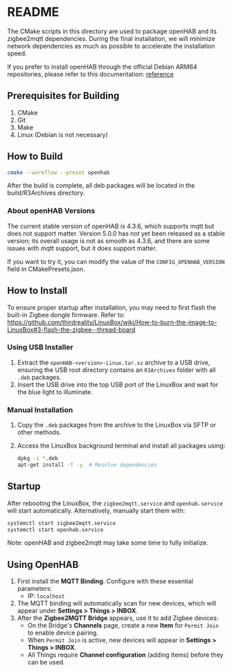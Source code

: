 # README

The CMake scripts in this directory are used to package openHAB and its zigbee2mqtt dependencies. During the final installation, we will minimize network dependencies as much as possible to accelerate the installation speed.

If you prefer to install openHAB through the official Debian ARM64 repositories, please refer to this documentation: [reference](./reference_en.md)

## Prerequisites for Building

1. CMake
2. Git
3. Make
4. Linux (Debian is not necessary)

## How to Build

```bash
cmake --workflow --preset openhab
```

After the build is complete, all deb packages will be located in the build/R3Archives directory.

### About openHAB Versions

The current stable version of openHAB is 4.3.6, which supports mqtt but does not support matter. Version 5.0.0 has not yet been released as a stable version; its overall usage is not as smooth as 4.3.6, and there are some issues with mqtt support,
but it does support matter.

If you want to try it, you can modify the value of the `CONFIG_OPENHAB_VERSION` field in CMakePresets.json.

## How to Install

To ensure proper startup after installation, you may need to first flash the built-in Zigbee dongle firmware.
Refer to: <https://github.com/thirdreality/LinuxBox/wiki/How-to-burn-the-image-to-LinuxBox#3-flash-the-zigbee--thread-board>

### Using USB Installer

1. Extract the `openHAB-<version>-Linux.tar.xz` archive to a USB drive, ensuring the USB root directory contains an `R3Archives` folder with all `.deb` packages.
2. Insert the USB drive into the top USB port of the LinuxBox and wait for the blue light to illuminate.

### Manual Installation

1. Copy the `.deb` packages from the archive to the LinuxBox via SFTP or other methods.
2. Access the LinuxBox background terminal and install all packages using:

   ```bash
   dpkg -i *.deb
   apt-get install -f -y  # Resolve dependencies
   ```

## Startup

After rebooting the LinuxBox, the `zigbee2mqtt.service` and `openhab.service` will start automatically. Alternatively, manually start them with:

```bash
systemctl start zigbee2mqtt.service
systemctl start openhab.service
```

Note: openHAB and zigbee2mqtt may take some time to fully initialize.

## Using OpenHAB

1. First install the **MQTT Binding**. Configure with these essential parameters:
   - IP: `localhost`
2. The MQTT binding will automatically scan for new devices, which will appear under **Settings > Things > INBOX**.
3. After the **Zigbee2MQTT Bridge** appears, use it to add Zigbee devices:
   - On the Bridge's **Channels** page, create a new **Item** for `Permit Join` to enable device pairing.
   - When `Permit Join` is active, new devices will appear in **Settings > Things > INBOX**.
   - All Things require **Channel configuration** (adding Items) before they can be used.
